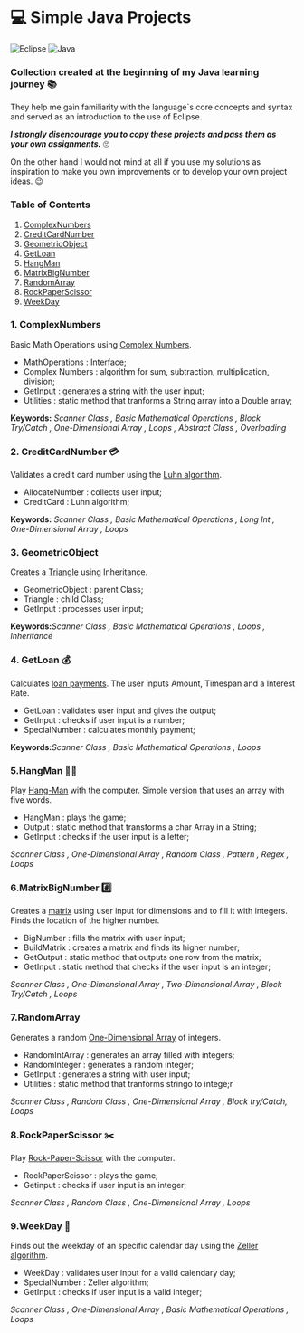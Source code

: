 # :computer: Simple Java Projects
![Eclipse](https://img.shields.io/badge/Eclipse%20IDE-2019--12%20(4.14.0)-blue)
![Java](https://img.shields.io/badge/JRE-1.8.0__231--b11-yellow)
### Collection created at the beginning of my Java learning journey :books:
They help me gain familiarity with the language`s core concepts and syntax and served as an introduction to the use of Eclipse.

***I strongly disencourage you to copy these projects and pass them as your own assignments.*** :roll_eyes:

On the other hand I would not mind at all if you use my solutions as inspiration to make you own improvements 
or to develop your own project ideas. :wink:

### Table of Contents
1. [ComplexNumbers](https://github.com/TeresaCristina/java-simple-projects/tree/master/ComplexNumbers)
2. [CreditCardNumber](https://github.com/TeresaCristina/java-simple-projects/tree/master/CreditCardNumber)
3. [GeometricObject](https://github.com/TeresaCristina/java-simple-projects/tree/master/GeometricObject)
4. [GetLoan](https://github.com/TeresaCristina/java-simple-projects/tree/master/GetLoan)
5. [HangMan](https://github.com/TeresaCristina/java-simple-projects/tree/master/HangMan)
6. [MatrixBigNumber](https://github.com/TeresaCristina/java-simple-projects/tree/master/MatrixBigNumber)
7. [RandomArray](https://github.com/TeresaCristina/java-simple-projects/tree/master/RandomArray)
8. [RockPaperScissor](https://github.com/TeresaCristina/java-simple-projects/tree/master/RockPaperScissor)
9. [WeekDay](https://github.com/TeresaCristina/java-simple-projects/tree/master/WeekDay)

### 1. ComplexNumbers 
Basic Math Operations using [Complex Numbers](https://en.wikipedia.org/wiki/Luhn_algorithm).

- MathOperations : Interface;
- Complex Numbers : algorithm for sum, subtraction, multiplication, division;
- GetInput : generates a string with the user input;
- Utilities : static method that tranforms a String array into a Double array;

**Keywords:** _Scanner Class , Basic Mathematical Operations , Block Try/Catch , One-Dimensional Array , Loops , Abstract Class , Overloading_ 

### 2. CreditCardNumber :credit_card:
Validates a credit card number using the [Luhn algorithm](https://en.wikipedia.org/wiki/Luhn_algorithm).

- AllocateNumber : collects user input;
- CreditCard : Luhn algorithm;

**Keywords:** _Scanner Class , Basic Mathematical Operations , Long Int , One-Dimensional Array , Loops_ 

### 3. GeometricObject
Creates a [Triangle](https://www.google.com/search?rlz=1C1CHBF_enCA864CA864&sxsrf=ALeKk02ieTj4asVV2s-ufio9SiOhbE0Rng%3A1587257029965&ei=xZ6bXuG0Opj0tAb2-ojIAw&q=triangle+area&oq=triangle+area&gs_lcp=CgZwc3ktYWIQAzIECCMQJzIECCMQJzIFCAAQkQIyAggAMgIIADICCAAyAggAMgIIADIHCAAQFBCHAjICCAA6BAgAEEc6BwgjELACECc6BAgAEA06BggAEBYQHjoHCCMQ6gIQJzoFCAAQgwE6BAgAEEM6BwgAEIMBEEM6BAgAEApQ4XJYl5oBYKacAWgBcAJ4BIABqAGIAcYRkgEEMTQuOJgBAKABAaoBB2d3cy13aXqwAQo&sclient=psy-ab&ved=0ahUKEwihq8CbofPoAhUYOs0KHXY9AjkQ4dUDCAw&uact=5) using Inheritance.

- GeometricObject : parent Class;
- Triangle : child Class;
- GetInput : processes user input;

**Keywords:**_Scanner Class , Basic Mathematical Operations , Loops , Inheritance_ 

### 4. GetLoan :moneybag:
Calculates [loan payments](https://www.thebalance.com/loan-payment-calculations-315564). The user inputs Amount, Timespan and a Interest Rate.

- GetLoan : validates user input and gives the output;
- GetInput : checks if user input is a number;
- SpecialNumber : calculates monthly payment;

**Keywords:**_Scanner Class , Basic Mathematical Operations , Loops_ 

### 5.HangMan :raising_hand_man:
Play [Hang-Man](https://hangmanwordgame.com/) with the computer. Simple version that uses an array with five words.

- HangMan : plays the game;
- Output : static method that transforms a char Array in a String;
- GetInput : checks if the user input is a letter;

_Scanner Class , One-Dimensional Array , Random Class , Pattern , Regex , Loops_  

### 6.MatrixBigNumber :hash:
Creates a [matrix](https://courses.lumenlearning.com/boundless-algebra/chapter/introduction-to-matrices/) using user input for dimensions and to fill it with integers. Finds the location of the higher number.

- BigNumber : fills the matrix with user input;
- BuildMatrix : creates a matrix and finds its higher number;
- GetOutput : static method that outputs one row from the matrix;
- GetInput : static method that checks if the user input is an integer;

_Scanner Class , One-Dimensional Array , Two-Dimensional Array , Block Try/Catch , Loops_ 

### 7.RandomArray
Generates a random [One-Dimensional Array](https://en.wikipedia.org/wiki/Array_data_structure) of integers. 

- RandomIntArray : generates an array filled with integers;
- RandomInteger : generates a random integer; 
- GetInput : generates a string with user input;
- Utilities : static method that tranforms stringo to intege;r

_Scanner Class , Random Class , One-Dimensional Array , Block try/Catch, Loops_ 

### 8.RockPaperScissor :scissors:
Play [Rock-Paper-Scissor](https://en.wikipedia.org/wiki/Rock_paper_scissors) with the computer.

- RockPaperScissor : plays the game;
- Getinput : checks if user input is an integer;

_Scanner Class , Random Class , One-Dimensional Array , Loops_ 

### 9.WeekDay :calendar:
Finds out the weekday of an specific calendar day using the [Zeller algorithm](https://en.wikipedia.org/wiki/Zeller%27s_congruence).

- WeekDay : validates user input for a valid calendary day;
- SpecialNumber : Zeller algorithm;
- GetInput : checks if user input is a valid integer;

_Scanner Class , One-Dimensional Array , Basic Mathematical Operations , Loops_ 




